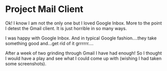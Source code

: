 # Project Mail Client

Ok! I know I am not the only one but I loved Google Inbox. More to the point I detest the Gmail client. It is just horrible in so many ways.

I was happy with Google Inbox. And in typical Google fashion....they take something good and...get rid of it grrrrrr....

After a week of two grinding through Gmail I have had enough! So I thought I would have a play and see what I could come up with (wishing I had taken some screenshots).
